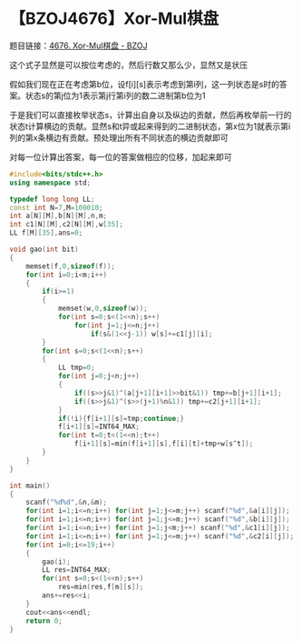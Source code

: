 # 【BZOJ4676】Xor-Mul棋盘

题目链接：[4676. Xor-Mul棋盘  -  BZOJ](https://www.lydsy.com/JudgeOnline/problem.php?id=4676)

这个式子显然是可以按位考虑的，然后行数又那么少，显然又是状压

假如我们现在正在考虑第b位，设f\[i\]\[s\]表示考虑到第i列，这一列状态是s时的答案。状态s的第j位为1表示第j行第i列的数二进制第b位为1

于是我们可以直接枚举状态s，计算出自身以及纵边的贡献，然后再枚举前一行的状态t计算横边的贡献。显然s和t异或起来得到的二进制状态，第x位为1就表示第i列的第x条横边有贡献。预处理出所有不同状态的横边贡献即可

对每一位计算出答案，每一位的答案做相应的位移，加起来即可

```cpp
#include<bits/stdc++.h>
using namespace std;

typedef long long LL;
const int N=7,M=100010;
int a[N][M],b[N][M],n,m;
int c1[N][M],c2[N][M],w[35];
LL f[M][35],ans=0;

void gao(int bit)
{
    memset(f,0,sizeof(f));
    for(int i=0;i<m;i++)
    {
        if(i>=1)
        {
            memset(w,0,sizeof(w));
            for(int s=0;s<(1<<n);s++)
                for(int j=1;j<=n;j++)
                    if(s&(1<<j-1)) w[s]+=c1[j][i];
        }
        for(int s=0;s<(1<<n);s++)
        {
            LL tmp=0;
            for(int j=0;j<n;j++)
            {
                if((s>>j&1)^(a[j+1][i+1]>>bit&1)) tmp+=b[j+1][i+1];
                if((s>>j&1)^(s>>(j+1)%n&1)) tmp+=c2[j+1][i+1];
            }
            if(!i){f[i+1][s]=tmp;continue;}
            f[i+1][s]=INT64_MAX;
            for(int t=0;t<(1<<n);t++)
                f[i+1][s]=min(f[i+1][s],f[i][t]+tmp+w[s^t]);
        }
    }
}

int main()
{
    scanf("%d%d",&n,&m);
    for(int i=1;i<=n;i++) for(int j=1;j<=m;j++) scanf("%d",&a[i][j]);
    for(int i=1;i<=n;i++) for(int j=1;j<=m;j++) scanf("%d",&b[i][j]);
    for(int i=1;i<=n;i++) for(int j=1;j<m;j++) scanf("%d",&c1[i][j]);
    for(int i=1;i<=n;i++) for(int j=1;j<=m;j++) scanf("%d",&c2[i][j]);
    for(int i=0;i<=19;i++)
    {
        gao(i);
        LL res=INT64_MAX;
        for(int s=0;s<(1<<n);s++)
            res=min(res,f[m][s]);
        ans+=res<<i;
    }
    cout<<ans<<endl;
    return 0;
}
```

